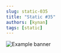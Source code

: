 ```yaml
---
slug: static-035
title: "Static #35"
authors: [kynan]
tags: [static]
---
```


![Example banner](/img/stories/static/035.png)

